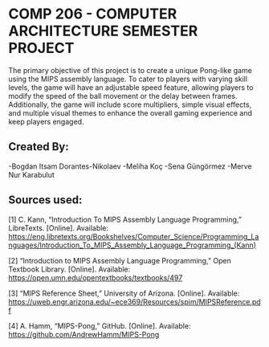 <h1>  COMP 206 - COMPUTER ARCHITECTURE SEMESTER PROJECT </h1>


The primary objective of this project is to create a unique Pong-like game using the MIPS assembly language. To cater to players with varying skill levels, the game will have an adjustable speed feature, allowing players to modify the speed of the ball movement or the delay between frames. Additionally, the game will include score multipliers, simple visual effects, and multiple visual themes to enhance the overall gaming experience and keep players engaged.

<h2>  Created By:  </h2>
-Bogdan Itsam Dorantes-Nikolaev
-Meliha Koç
-Sena Güngörmez
-Merve Nur Karabulut

<h2>  Sources used:  </h2>

[1] C. Kann, “Introduction To MIPS Assembly Language Programming,” LibreTexts. [Online]. Available: https://eng.libretexts.org/Bookshelves/Computer_Science/Programming_Languages/Introduction_To_MIPS_Assembly_Language_Programming_(Kann)

[2] “Introduction to MIPS Assembly Language Programming,” Open Textbook Library. [Online]. Available: https://open.umn.edu/opentextbooks/textbooks/497

[3] “MIPS Reference Sheet,” University of Arizona. [Online]. Available: https://uweb.engr.arizona.edu/~ece369/Resources/spim/MIPSReference.pdf

[4] A. Hamm, “MIPS-Pong,” GitHub. [Online]. Available: https://github.com/AndrewHamm/MIPS-Pong 
